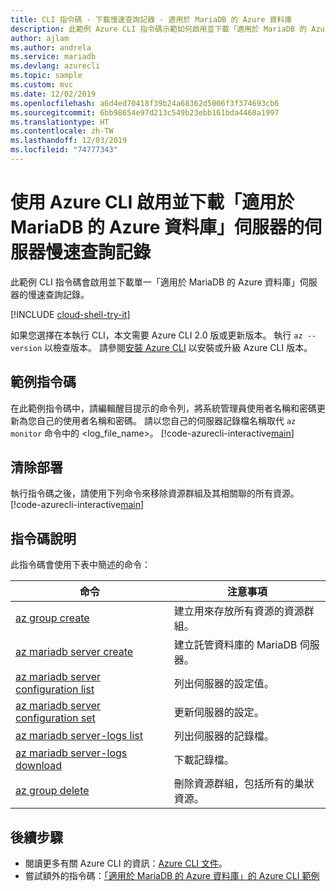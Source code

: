 ```yaml
---
title: CLI 指令碼 - 下載慢速查詢記錄 - 適用於 MariaDB 的 Azure 資料庫
description: 此範例 Azure CLI 指令碼示範如何啟用並下載「適用於 MariaDB 的 Azure 資料庫」伺服器的慢速查詢記錄。
author: ajlam
ms.author: andrela
ms.service: mariadb
ms.devlang: azurecli
ms.topic: sample
ms.custom: mvc
ms.date: 12/02/2019
ms.openlocfilehash: a6d4ed70418f39b24a68362d5006f3f374693cb6
ms.sourcegitcommit: 6bb98654e97d213c549b23ebb161bda4468a1997
ms.translationtype: HT
ms.contentlocale: zh-TW
ms.lasthandoff: 12/03/2019
ms.locfileid: "74777343"
---
```

# <a name="enable-and-download-server-slow-query-logs-of-an-azure-database-for-mariadb-server-using-azure-cli"></a>使用 Azure CLI 啟用並下載「適用於 MariaDB 的 Azure 資料庫」伺服器的伺服器慢速查詢記錄
此範例 CLI 指令碼會啟用並下載單一「適用於 MariaDB 的 Azure 資料庫」伺服器的慢速查詢記錄。

[!INCLUDE [cloud-shell-try-it](../../../includes/cloud-shell-try-it.md)]

如果您選擇在本執行 CLI，本文需要 Azure CLI 2.0 版或更新版本。 執行 `az --version` 以檢查版本。 請參閱[安裝 Azure CLI]( /cli/azure/install-azure-cli) 以安裝或升級 Azure CLI 版本。 

## <a name="sample-script"></a>範例指令碼
在此範例指令碼中，請編輯醒目提示的命令列，將系統管理員使用者名稱和密碼更新為您自己的使用者名稱和密碼。 請以您自己的伺服器記錄檔名稱取代 `az monitor` 命令中的 &lt;log_file_name&gt;。
[!code-azurecli-interactive[main](../../../cli_scripts/mariadb/server-logs/server-logs.sh?highlight=15-16 "Manipulate with server logs.")]

## <a name="clean-up-deployment"></a>清除部署
執行指令碼之後，請使用下列命令來移除資源群組及其相關聯的所有資源。 
[!code-azurecli-interactive[main](../../../cli_scripts/mariadb/server-logs/delete-mariadb.sh  "Delete the resource group.")]

## <a name="script-explanation"></a>指令碼說明
此指令碼會使用下表中簡述的命令：

| **命令** | **注意事項** |
|---|---|
| [az group create](/cli/azure/group#az-group-create) | 建立用來存放所有資源的資源群組。 |
| [az mariadb server create](/cli/azure/mariadb/server#az-mariadb-server-create) | 建立託管資料庫的 MariaDB 伺服器。 |
| [az mariadb server configuration list](/cli/azure/mariadb/server/configuration#az-mariadb-server-configuration-list) | 列出伺服器的設定值。 |
| [az mariadb server configuration set](/cli/azure/mariadb/server/configuration#az-mariadb-server-configuration-set) | 更新伺服器的設定。 |
| [az mariadb server-logs list](/cli/azure/mariadb/server-logs#az-mariadb-server-logs-list) | 列出伺服器的記錄檔。 |
| [az mariadb server-logs download](/cli/azure/mariadb/server-logs#az-mariadb-server-logs-download) | 下載記錄檔。 |
| [az group delete](/cli/azure/group#az-group-delete) | 刪除資源群組，包括所有的巢狀資源。 |

## <a name="next-steps"></a>後續步驟
- 閱讀更多有關 Azure CLI 的資訊：[Azure CLI 文件](/cli/azure)。
- 嘗試額外的指令碼：[「適用於 MariaDB 的 Azure 資料庫」的 Azure CLI 範例](../sample-scripts-azure-cli.md)

